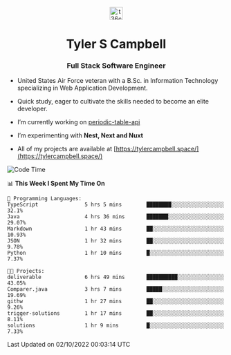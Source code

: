 <p align="center">
<a href="https://www.linkedin.com/in/t36campbell" target="blank"><img align="center" src="https://ik.imagekit.io/t36campbell/Portfolio/linkedin.png.original_m8bbGgPh6.png" alt="t36campbell" height="30" width="30" /></a>
</p>
<h1 align="center">Tyler S Campbell</h1>
<h3 align="center">Full Stack Software Engineer</h3>

* United States Air Force veteran with a B.Sc. in Information Technology specializing in Web Application Development. 

* Quick study, eager to cultivate the skills needed to become an elite developer.

* I’m currently working on [periodic-table-api](https://github.com/t36campbell/periodic-table-api)

* I’m experimenting with **Nest, Next and Nuxt**

* All of my projects are available at [https://tylercampbell.space/](https://tylercampbell.space/)

<!--START_SECTION:waka-->
![Code Time](http://img.shields.io/badge/Code%20Time-1%2C838%20hrs%2033%20mins-blue)

📊 **This Week I Spent My Time On** 

```text
💬 Programming Languages: 
TypeScript               5 hrs 5 mins        ████████░░░░░░░░░░░░░░░░░   32.1% 
Java                     4 hrs 36 mins       ███████░░░░░░░░░░░░░░░░░░   29.07% 
Markdown                 1 hr 43 mins        ██░░░░░░░░░░░░░░░░░░░░░░░   10.93% 
JSON                     1 hr 32 mins        ██░░░░░░░░░░░░░░░░░░░░░░░   9.78% 
Python                   1 hr 10 mins        █░░░░░░░░░░░░░░░░░░░░░░░░   7.37%

🐱‍💻 Projects: 
deliverable              6 hrs 49 mins       ██████████░░░░░░░░░░░░░░░   43.05% 
Comparer.java            3 hrs 7 mins        █████░░░░░░░░░░░░░░░░░░░░   19.69% 
githw                    1 hr 27 mins        ██░░░░░░░░░░░░░░░░░░░░░░░   9.26% 
trigger-solutions        1 hr 17 mins        ██░░░░░░░░░░░░░░░░░░░░░░░   8.11% 
solutions                1 hr 9 mins         █░░░░░░░░░░░░░░░░░░░░░░░░   7.33%

```


 Last Updated on 02/10/2022 00:03:14 UTC
<!--END_SECTION:waka-->
